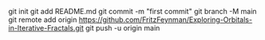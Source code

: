 git init
git add README.md
git commit -m "first commit"
git branch -M main
git remote add origin https://github.com/FritzFeynman/Exploring-Orbitals-in-Iterative-Fractals.git
git push -u origin main